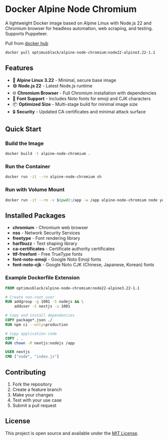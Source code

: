 # Docker Alpine Node Chromium

A lightweight Docker image based on Alpine Linux with Node.js 22 and Chromium browser for headless automation, web scraping, and testing. Supports Puppeteer.

Pull from [docker hub](https://hub.docker.com/r/optimusblack/alpine-node-chromium/tags)

```bash
docker pull optimusblack/alpine-node-chromium:node22-alpine3.22-1.1
```

## Features

- 🐧 **Alpine Linux 3.22** - Minimal, secure base image
- 🟢 **Node.js 22** - Latest Node.js runtime
- 🌐 **Chromium Browser** - Full Chromium installation with dependencies
- 🎨 **Font Support** - Includes Noto fonts for emoji and CJK characters
- 📦 **Optimized Size** - Multi-stage build for minimal image size
- 🔒 **Security** - Updated CA certificates and minimal attack surface

## Quick Start

### Build the Image

```bash
docker build -t alpine-node-chromium .
```

### Run the Container

```bash
docker run -it --rm alpine-node-chromium sh
```

### Run with Volume Mount

```bash
docker run -it --rm -v $(pwd):/app -w /app alpine-node-chromium node your-script.js
```

## Installed Packages

- **chromium** - Chromium web browser
- **nss** - Network Security Services
- **freetype** - Font rendering library
- **harfbuzz** - Text shaping library
- **ca-certificates** - Certificate authority certificates
- **ttf-freefont** - Free TrueType fonts
- **font-noto-emoji** - Google Noto Emoji fonts
- **font-noto-cjk** - Google Noto CJK (Chinese, Japanese, Korean) fonts

### Example Dockerfile Extension

```dockerfile
FROM optimusblack/alpine-node-chromium:node22-alpine3.22-1.1

# Create non-root user
RUN addgroup -g 1001 -S nodejs && \
    adduser -S nextjs -u 1001

# Copy and install dependencies
COPY package*.json ./
RUN npm ci --only=production

# Copy application code
COPY . .
RUN chown -R nextjs:nodejs /app

USER nextjs
CMD ["node", "index.js"]
```

## Contributing

1. Fork the repository
2. Create a feature branch
3. Make your changes
4. Test with your use case
5. Submit a pull request

## License

This project is open source and available under the [MIT License](LICENSE).
